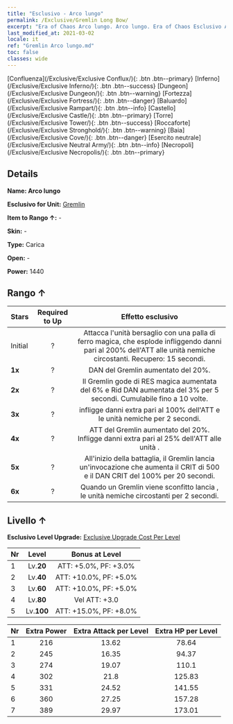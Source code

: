 ```yaml
---
title: "Esclusivo - Arco lungo"
permalink: /Exclusive/Gremlin Long Bow/
excerpt: "Era of Chaos Arco lungo. Arco lungo. Era of Chaos Esclusivo Arco lungo. Gremlin Esclusivo."
last_modified_at: 2021-03-02
locale: it
ref: "Gremlin Arco lungo.md"
toc: false
classes: wide
---
```

 [Confluenza](/Exclusive/Exclusive Conflux/){: .btn .btn--primary} [Inferno](/Exclusive/Exclusive Inferno/){: .btn .btn--success} [Dungeon](/Exclusive/Exclusive Dungeon/){: .btn .btn--warning} [Fortezza](/Exclusive/Exclusive Fortress/){: .btn .btn--danger} [Baluardo](/Exclusive/Exclusive Rampart/){: .btn .btn--info} [Castello](/Exclusive/Exclusive Castle/){: .btn .btn--primary} [Torre](/Exclusive/Exclusive Tower/){: .btn .btn--success} [Roccaforte](/Exclusive/Exclusive Stronghold/){: .btn .btn--warning} [Baia](/Exclusive/Exclusive Cove/){: .btn .btn--danger} [Esercito neutrale](/Exclusive/Exclusive Neutral Army/){: .btn .btn--info} [Necropoli](/Exclusive/Exclusive Necropolis/){: .btn .btn--primary} 

## Details
 **Name: Arco lungo** 

 **Esclusivo for Unit:** [Gremlin](/units/Gremlin/) 

 **Item to Rango ↑:** -

 **Skin:** -

 **Type:** Carica

 **Open:** -

 **Power:** 1440

## Rango ↑

  |     Stars    |  Required to Up | Effetto esclusivo |
  |:-------------|:---------------:|:---------------:|
  |  Initial  | ? | <Bomba magica> Attacca l'unità bersaglio con una palla di ferro magica, che esplode infliggendo danni pari al 200% dell'ATT alle unità nemiche circostanti. Recupero: 15 secondi. |
  | **1x** <i class="fas fa-star"/> | ? | DAN del Gremlin aumentato del 20%. |
  | **2x** <i class="fas fa-star"/> | ? | <Risveglio magico> Il Gremlin gode di RES magica aumentata del 6% e Rid DAN aumentata del 3% per 5 secondi. Cumulabile fino a 10 volte. |
  | **3x** <i class="fas fa-star"/> | ? | <Bomba magica> infligge danni extra pari al 100% dell'ATT e <stordisce> le unità nemiche per 2 secondi. |
  | **4x** <i class="fas fa-star"/> | ? | ATT del Gremlin aumentato del 20%. Infligge danni extra pari al 25% dell'ATT alle unità <stordite>. |
  | **5x** <i class="fas fa-star"/> | ? | All'inizio della battaglia, il Gremlin lancia un'invocazione che aumenta il CRIT di 500 e il DAN CRIT del 100% per 20 secondi. |
  | **6x** <i class="fas fa-star"/> | ? | <Tecniche diaboliche> Quando un Gremlin viene sconfitto lancia <Bomba magica>, <stordendo> le unità nemiche circostanti per 2 secondi. |


## Livello ↑
 **Esclusivo Level Upgrade:** [Exclusive Upgrade Cost Per Level](/Exclusive/ExclusiveUpgradeCostPerLevel/)

  |  Nr  |   Level  | Bonus at Level |
  |:-----|:--------:|:--------------:|
  | 1 | Lv.**20** | ATT: +5.0%, PF: +3.0% |
  | 2 | Lv.**40** | ATT: +10.0%, PF: +5.0% |
  | 3 | Lv.**60** | ATT: +10.0%, PF: +5.0% |
  | 4 | Lv.**80** | Vel ATT: +3.0 |
  | 5 | Lv.**100** | ATT: +15.0%, PF: +8.0% |


  |  Nr  |  Extra Power | Extra Attack per Level | Extra HP per Level |
  |:-----|:--------:|:--------:|:--------:|
  | 1 | 216 | 13.62 | 78.64 |
  | 2 | 245 | 16.35 | 94.37 |
  | 3 | 274 | 19.07 | 110.1 |
  | 4 | 302 | 21.8 | 125.83 |
  | 5 | 331 | 24.52 | 141.55 |
  | 6 | 360 | 27.25 | 157.28 |
  | 7 | 389 | 29.97 | 173.01 |


